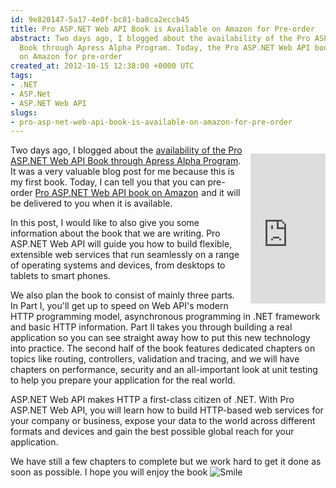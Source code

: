 ```yaml
---
id: 9e820147-5a17-4e0f-bc81-ba8ca2eccb45
title: Pro ASP.NET Web API Book is Available on Amazon for Pre-order
abstract: Two days ago, I blogged about the availability of the Pro ASP.NET Web API
  Book through Apress Alpha Program. Today, the Pro ASP.NET Web API book is now available
  on Amazon for pre-order
created_at: 2012-10-15 12:38:00 +0000 UTC
tags:
- .NET
- ASP.Net
- ASP.NET Web API
slugs:
- pro-asp-net-web-api-book-is-available-on-amazon-for-pre-order
---
```


<p style="margin-bottom: 10px; float: right; margin-left: 10px;"><iframe style="height: 240px; width: 120px;" marginheight="0" src="http://rcm.amazon.com/e/cm?lt1=_blank&amp;bc1=000000&amp;IS2=1&amp;bg1=FFFFFF&amp;fc1=000000&amp;lc1=0000FF&amp;t=tugsblo0c-20&amp;o=1&amp;p=8&amp;l=as4&amp;m=amazon&amp;f=ifr&amp;ref=ss_til&amp;asins=1430247258" frameborder="0" marginwidth="0" scrolling="no"></iframe></p>
<p>Two days ago, I blogged about the <a href="https://www.tugberkugurlu.com/archive/pro-asp-net-web-api-book-is-available-through-apress-alpha-program">availability of the Pro ASP.NET Web API Book through Apress Alpha Program</a>. It was a very valuable blog post for me because this is my first book. Today, I can tell you that you can pre-order <a href="http://www.amazon.com/gp/product/1430247258/ref=as_li_ss_tl?ie=UTF8&amp;camp=1789&amp;creative=390957&amp;creativeASIN=1430247258&amp;linkCode=as2&amp;tag=tugsblo0c-20">Pro ASP.NET Web API book on Amazon</a><img style="margin: 0px; border-style: none !important;" border="0" src="http://www.assoc-amazon.com/e/ir?t=tugsblo0c-20&amp;l=as2&amp;o=1&amp;a=1430247258" width="1" height="1" /> and it will be delivered to you when it is available.</p>
<p>In this post, I would like to also give you some information about the book that we are writing. Pro ASP.NET Web API will guide you how to build flexible, extensible web services that run seamlessly on a range of operating systems and devices, from desktops to tablets to smart phones.</p>
<p>We also plan the book to consist of mainly three parts. In Part I, you'll get up to speed on Web API's modern HTTP programming model, asynchronous programming in .NET framework and basic HTTP information. Part II takes you through building a real application so you can see straight away how to put this new technology into practice. The second half of the book features dedicated chapters on topics like routing, controllers, validation and tracing, and we will have chapters on performance, security and an all-important look at unit testing to help you prepare your application for the real world.</p>
<p>ASP.NET Web API makes HTTP a first-class citizen of .NET. With Pro ASP.NET Web API, you will learn how to build HTTP-based web services for your company or business, expose your data to the world across different formats and devices and gain the best possible global reach for your application.</p>
<p>We have still a few chapters to complete but we work hard to get it done as soon as possible. I hope you will enjoy the book <img class="wlEmoticon wlEmoticon-smile" style="border-style: none;" alt="Smile" src="https://www.tugberkugurlu.com/Content/images/Uploadedbyauthors/wlw/660be0c0773f_101CD/wlEmoticon-smile.png" /></p>